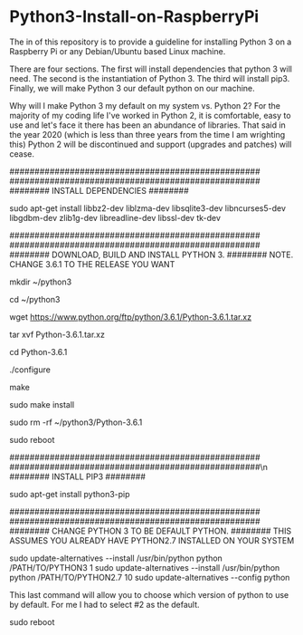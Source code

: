 # Python3-Install-on-RaspberryPi

The in of this repository is to provide a guideline for installing Python 3 on a Raspberry Pi or any Debian/Ubuntu based Linux machine. 

There are four sections.  The first will install dependencies that python 3 will need. The second is the instantiation of Python 3. The third will install pip3. Finally, we will make Python 3 our default python on our machine.

Why will I make Python 3 my default on my system vs. Python 2?  For the majority of my coding life I've worked in Python 2, it is comfortable, easy to use and let's face it there has been an abundance of libraries.  That said in the year 2020 (which is less than three years from the time I am wrighting this) Python 2 will be discontinued and support (upgrades and patches) will cease. 

##################################################
##################################################
########   INSTALL DEPENDENCIES 
########   

sudo apt-get install libbz2-dev liblzma-dev libsqlite3-dev libncurses5-dev libgdbm-dev zlib1g-dev libreadline-dev libssl-dev tk-dev


##################################################
##################################################
########   DOWNLOAD, BUILD AND INSTALL PYTHON 3.
########   NOTE. CHANGE 3.6.1 TO THE RELEASE YOU WANT

mkdir ~/python3

cd ~/python3

wget https://www.python.org/ftp/python/3.6.1/Python-3.6.1.tar.xz

tar xvf Python-3.6.1.tar.xz

cd Python-3.6.1

./configure

make

sudo make install

sudo rm -rf ~/python3/Python-3.6.1

sudo reboot

##################################################
##################################################\n
########   INSTALL PIP3
########   

sudo apt-get install python3-pip


##################################################
##################################################
########   CHANGE PYTHON 3 TO BE DEFAULT PYTHON.
########   THIS ASSUMES YOU ALREADY HAVE PYTHON2.7 INSTALLED ON YOUR SYSTEM

sudo update-alternatives --install /usr/bin/python python /PATH/TO/PYTHON3 1
sudo update-alternatives --install /usr/bin/python python /PATH/TO/PYTHON2.7 10
sudo update-alternatives --config python

This last command will allow you to choose which version of python to use by default. For me I had to select #2 as the default.

sudo reboot



